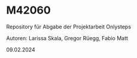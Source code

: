 # M42060
Repository für Abgabe der Projektarbeit Onlysteps

Autoren: Larissa Skala, Gregor Rüegg, Fabio Matt

09.02.2024
